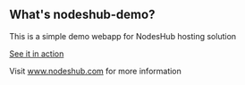 ## What's nodeshub-demo?

This is a simple demo webapp for NodesHub hosting solution

[See it in action](http://demo1.nodeshub.com/)

Visit www.nodeshub.com for more information
